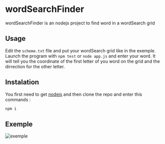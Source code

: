 # wordSearchFinder

wordSearchFinder is an nodejs project to find word in a wordSearch grid

## Usage

Edit the `scheme.txt` file and put your wordSearch grid like in the exemple.
Launch the program with `npm test` or `node app.js` and enter your word.
It will tell you the coordinate of the first letter of you word on the grid and the dirrection for the other letter.

## Instalation

You first need to get [nodejs](https://nodejs.org/en/) and then clone the repo and enter this commands :
```sh
npm i
```

## Exemple

![exemple](http://2nd12.tk:5000/exemple.PNG "exemple")
